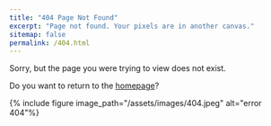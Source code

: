 ```yaml
---
title: "404 Page Not Found"
excerpt: "Page not found. Your pixels are in another canvas."
sitemap: false
permalink: /404.html
---
```


Sorry, but the page you were trying to view does not exist. 

Do you want to return to the [homepage](https://messierandromeda.github.io)?

{% include figure image_path="/assets/images/404.jpeg" alt="error 404"%}
